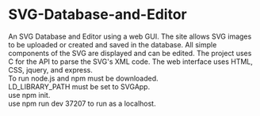 # SVG-Database-and-Editor
An SVG Database and Editor using a web GUI. The site allows SVG images to be uploaded or created and saved in the database. All simple components of the SVG are displayed and can be edited. The project uses C for the API to parse the SVG's XML code. The web interface uses HTML, CSS, jquery, and express.<br>
To run node.js and npm must be downloaded.<br>
LD_LIBRARY_PATH must be set to SVGApp.<br>
use npm init.<br>
use npm run dev 37207 to run as a localhost.
